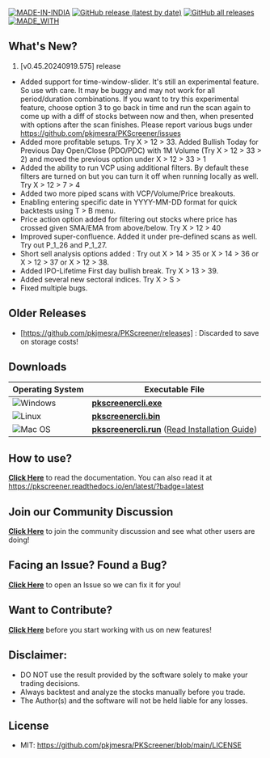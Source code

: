 [![MADE-IN-INDIA](https://img.shields.io/badge/MADE%20WITH%20%E2%9D%A4%20IN-INDIA-orange?style=for-the-badge)](https://en.wikipedia.org/wiki/India) [![GitHub release (latest by date)](https://img.shields.io/github/v/release/pkjmesra/PKScreener?style=for-the-badge)](#) [![GitHub all releases](https://img.shields.io/github/downloads/pkjmesra/PKScreener/total?color=Green&label=Downloads&style=for-the-badge)](#) [![MADE_WITH](https://img.shields.io/badge/BUILT%20USING-PYTHON-yellow?style=for-the-badge&logo=python&logoColor=yellow)](https://www.python.org/)

## What's New?
1. [v0.45.20240919.575] release
* Added support for time-window-slider. It's still an experimental feature. So use wth care. It may be buggy and may not work for all period/duration combinations. If you want to try this experimental feature, choose option 3 to go back in time and run the scan again to come up with a diff of stocks between now and then, when presented with options after the scan finishes. Please report various bugs under https://github.com/pkjmesra/PKScreener/issues
* Added more profitable setups. Try X > 12 > 33. Added Bullish Today for Previous Day Open/Close (PDO/PDC) with 1M Volume (Try X > 12 > 33 > 2) and moved the previous option under X > 12 > 33 > 1
* Added the ability to run VCP using additional filters. By default these filters are turned on but you can turn it off when running locally as well. Try X > 12 > 7 > 4
* Added two more piped scans with VCP/Volume/Price breakouts.
* Enabling entering specific date in YYYY-MM-DD format for quick backtests using T > B menu.
* Price action option added for filtering out stocks where price has crossed given SMA/EMA from above/below. Try X > 12 > 40
* Improved super-confluence. Added it under pre-defined scans as well. Try out P_1_26 and P_1_27.
* Short sell analysis options added : Try out X > 14 > 35 or X > 14 > 36 or X > 12 > 37 or X > 12 > 38.
* Added IPO-Lifetime First day bullish break. Try X > 13 > 39.
* Added several new sectoral indices. Try X > S >
* Fixed multiple bugs.

## Older Releases
* [https://github.com/pkjmesra/PKScreener/releases] : Discarded to save on storage costs!

## Downloads
| Operating System                                                                                         | Executable File                                                                                                                                                                                                               |
| -------------------------------------------------------------------------------------------------------- | ----------------------------------------------------------------------------------------------------------------------------------------------------------------------------------------------------------------------------- |
| ![Windows](https://img.shields.io/badge/Windows-0078D6?style=for-the-badge&logo=windows&logoColor=white) | **[pkscreenercli.exe](https://github.com/pkjmesra/PKScreener/releases/download/0.45.20240919.575/pkscreenercli.exe)**                                                                                                         |
| ![Linux](https://img.shields.io/badge/Linux-FCC624?style=for-the-badge&logo=linux&logoColor=black)       | **[pkscreenercli.bin](https://github.com/pkjmesra/PKScreener/releases/download/0.45.20240919.575/pkscreenercli.bin)**                                                                                                         |
| ![Mac OS](https://img.shields.io/badge/mac%20os-D3D3D3?style=for-the-badge&logo=apple&logoColor=000000)  | **[pkscreenercli.run](https://github.com/pkjmesra/PKScreener/releases/download/0.45.20240919.575/pkscreenercli.run)** ([Read Installation Guide](https://github.com/pkjmesra/PKScreener/blob/main/INSTALLATION.md#for-macos)) |

## How to use?

[**Click Here**](https://github.com/pkjmesra/PKScreener) to read the documentation. You can also read it at https://pkscreener.readthedocs.io/en/latest/?badge=latest

## Join our Community Discussion

[**Click Here**](https://github.com/pkjmesra/PKScreener/discussions) to join the community discussion and see what other users are doing!

## Facing an Issue? Found a Bug?

[**Click Here**](https://github.com/pkjmesra/PKScreener/issues/new/choose) to open an Issue so we can fix it for you!

## Want to Contribute?

[**Click Here**](https://github.com/pkjmesra/PKScreener/blob/main/CONTRIBUTING.md) before you start working with us on new features!

## Disclaimer:
* DO NOT use the result provided by the software solely to make your trading decisions.
* Always backtest and analyze the stocks manually before you trade.
* The Author(s) and the software will not be held liable for any losses.

## License
* MIT: https://github.com/pkjmesra/PKScreener/blob/main/LICENSE
